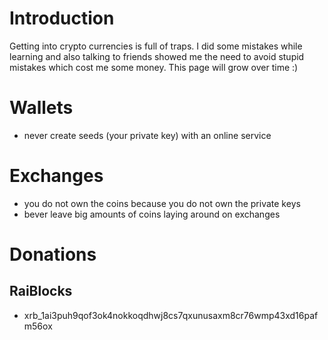 # Introduction
Getting into crypto currencies is full of traps. I did some mistakes while learning and also talking to friends showed me the need to avoid stupid mistakes which cost me some money. This page will grow over time :)

# Wallets
- never create seeds (your private key) with an online service 

# Exchanges
- you do not own the coins because you do not own the private keys
- bever leave big amounts of coins laying around on exchanges

# Donations
## RaiBlocks
- xrb_1ai3puh9qof3ok4nokkoqdhwj8cs7qxunusaxm8cr76wmp43xd16pafm56ox
